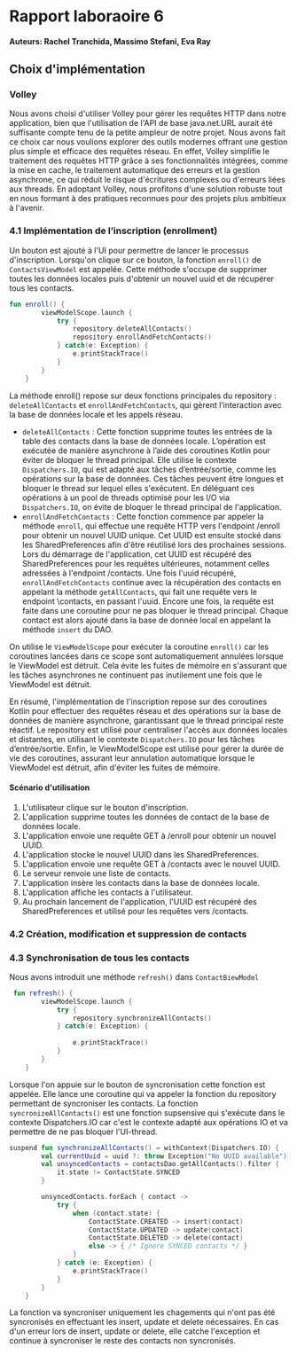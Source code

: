 # Rapport laboraoire 6

#### Auteurs: Rachel Tranchida, Massimo Stefani, Eva Ray

## Choix d'implémentation

### Volley

Nous avons choisi d'utiliser Volley pour gérer les requêtes HTTP dans notre application, bien que l'utilisation de l'API de base java.net.URL aurait été suffisante compte tenu de la petite ampleur de notre projet. Nous avons fait ce choix car nous voulions explorer des outils modernes offrant une gestion plus simple et efficace des requêtes réseau. En effet, Volley simplifie le traitement des requêtes HTTP grâce à ses fonctionnalités intégrées, comme la mise en cache, le traitement automatique des erreurs et la gestion asynchrone, ce qui réduit le risque d'écritures complexes ou d'erreurs liées aux threads. En adoptant Volley, nous profitons d'une solution robuste tout en nous formant à des pratiques reconnues pour des projets plus ambitieux à l'avenir.

### 4.1 Implémentation de l’inscription (enrollment)

Un bouton est ajouté à l'UI pour permettre de lancer le processus d'inscription. Lorsqu'on clique sur ce bouton, la fonction `enroll()` de `ContactsViewModel` est appelée. Cette méthode s'occupe de supprimer toutes les données locales puis d'obtenir un nouvel uuid et de récupérer tous les contacts.

```kotlin
fun enroll() {
        viewModelScope.launch {
            try {
                repository.deleteAllContacts()
                repository.enrollAndFetchContacts()
            } catch(e: Exception) {             
                e.printStackTrace()
            }
        }
    }
```

La méthode enroll() repose sur deux fonctions principales du repository : ``deleteAllContacts`` et ``enrollAndFetchContacts``, qui gèrent l’interaction avec la base de données locale et les appels réseau.

- ``deleteAllContacts`` : Cette fonction supprime toutes les entrées de la table des contacts dans la base de données locale. L’opération est exécutée de manière asynchrone à l’aide des coroutines Kotlin pour éviter de bloquer le thread principal. Elle utilise le contexte ``Dispatchers.IO``, qui est adapté aux tâches d’entrée/sortie, comme les opérations sur la base de données. Ces tâches peuvent être longues et bloquer le thread sur lequel elles s'exécutent. En déléguant ces opérations à un pool de threads optimisé pour les I/O via ``Dispatchers.IO``, on évite de bloquer le thread principal de l'application.
- ``enrollAndFetchContacts`` : Cette fonction commence par appeler la méthode ``enroll``, qui effectue une requête HTTP vers l'endpoint /enroll pour obtenir un nouvel UUID unique. Cet UUID est ensuite stocké dans les SharedPreferences afin d'être réutilisé lors des prochaines sessions. Lors du démarrage de l'application, cet UUID est récupéré des SharedPreferences pour les requêtes ultérieures, notamment celles adressées à l'endpoint /contacts. Une fois l'uuid récupéré, `enrollAndFetchContacts` continue avec la récupération des contacts en appelant la méthode `getAllContacts`, qui fait une requête vers le endpoint \contacts, en passant l'uuid. Encore une fois, la requête est faite dans une coroutine pour ne pas bloquer le thread principal. Chaque contact est alors ajouté dans la base de donnée local en appelant la méthode `insert` du DAO.

On utilise le `ViewModelScope` pour exécuter la coroutine `enroll()` car les coroutines lancées dans ce scope sont automatiquement annulées lorsque le ViewModel est détruit. Cela évite les fuites de mémoire en s'assurant que les tâches asynchrones ne continuent pas inutilement une fois que le ViewModel est détruit.

En résumé, l'implémentation de l'inscription repose sur des coroutines Kotlin pour effectuer des requêtes réseau et des opérations sur la base de données de manière asynchrone, garantissant que le thread principal reste réactif. Le repository est utilisé pour centraliser l'accès aux données locales et distantes, en utilisant le contexte ``Dispatchers.IO`` pour les tâches d’entrée/sortie. Enfin, le ViewModelScope est utilisé pour gérer la durée de vie des coroutines, assurant leur annulation automatique lorsque le ViewModel est détruit, afin d'éviter les fuites de mémoire.

#### Scénario d'utilisation

1. L'utilisateur clique sur le bouton d'inscription.
2. L'application supprime toutes les données de contact de la base de données locale.
3. L'application envoie une requête GET à /enroll pour obtenir un nouvel UUID.
4. L'application stocke le nouvel UUID dans les SharedPreferences.
5. L'application envoie une requête GET à /contacts avec le nouvel UUID.
6. Le serveur renvoie une liste de contacts.
7. L'application insère les contacts dans la base de données locale.
8. L'application affiche les contacts à l'utilisateur.
9. Au prochain lancement de l'application, l'UUID est récupéré des SharedPreferences et utilisé pour les requêtes vers /contacts.


### 4.2 Création, modification et suppression de contacts

### 4.3 Synchronisation de tous les contacts
Nous avons introduit une méthode `refresh()` dans `ContactBiewModel`
```kotlin
 fun refresh() {
        viewModelScope.launch {
            try {
                repository.synchronizeAllContacts()
            } catch(e: Exception) {
                
                e.printStackTrace()
            }
        }
    }
```
Lorsque l'on appuie sur le bouton de syncronisation cette fonction est appelée. Elle lance une coroutine qui va appeler la fonction du repository permettant de syncroniser les contacts. La fonction `syncronizeAllContacts()` est une fonction supsensive qui s'exécute dans le contexte Dispatchers.IO car c'est le contexte adapté aux opérations IO et va permettre de ne pas bloquer l'UI-thread.
```kotlin
suspend fun synchronizeAllContacts() = withContext(Dispatchers.IO) {
        val currentUuid = uuid ?: throw Exception("No UUID available")
        val unsyncedContacts = contactsDao.getAllContacts().filter {
            it.state != ContactState.SYNCED
        }

        unsyncedContacts.forEach { contact ->
            try {
                when (contact.state) {
                    ContactState.CREATED -> insert(contact)
                    ContactState.UPDATED -> update(contact)
                    ContactState.DELETED -> delete(contact)
                    else -> { /* Ignore SYNCED contacts */ }
                }
            } catch (e: Exception) {
                e.printStackTrace()
            }
        }
    }
```
La fonction va syncroniser uniquement les chagements qui n'ont pas été syncronisés en effectuant les insert, update et delete nécessaires. En cas d'un erreur lors de insert, update or delete, elle catche l'exception et continue à syncroniser le reste des contacts non syncronisés.  
